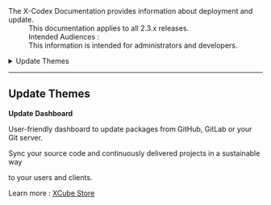 <dl>
  <dt>The X-Codex Documentation provides information about deployment and update.</dt>
  <dd><span class="iconify" data-icon="mdi:cube-scan" data-width="18px" data-height="18px"></span> This documentation applies to all 2.3.x releases.</dd>
  <dd><span class="iconify" data-icon="mdi:account-multiple" data-width="18px" data-height="18px"></span> Intended Audiences :</dd>
  <dd>This information is intended for administrators and developers.</dd>
</dl>


<details>
<summary style="cursor: pointer;">Update Themes</summary>

- Theme settings.
- Fundamentals of the folder structure and how files are organized.
- An example of a Continuous Integration Delivery.

</details>

-----

## Update Themes

**Update Dashboard**

User-friendly dashboard to update packages from GitHub, GitLab or your Git server.

Sync your source code and continuously delivered projects in a sustainable way

to your users and clients.

Learn more : [XCube Store](https://xoopscube.github.io/xupdate-store/)
